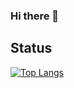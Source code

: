 ### Hi there 👋

## Status
[![Top Langs](https://github-readme-stats.vercel.app/api/top-langs/?username=thanajiraw&layout=compact&theme=dark)](https://github.com/anuraghazra/github-readme-stats)










<!--
**thanajiraw/thanajiraw** is a ✨ _special_ ✨ repository because its `README.md` (this file) appears on your GitHub profile.

Here are some ideas to get you started:

- 🔭 I’m currently working on ...
- 🌱 I’m currently learning ...
- 👯 I’m looking to collaborate on ...
- 🤔 I’m looking for help with ...
- 💬 Ask me about ...
- 📫 How to reach me: ...
- 😄 Pronouns: ...
- ⚡ Fun fact: ...
-->

